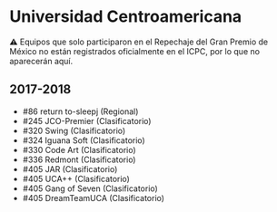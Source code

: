 # Universidad Centroamericana

:warning: Equipos que solo participaron en el Repechaje del Gran Premio de México no están registrados oficialmente en el ICPC, por lo que no aparecerán aquí.

## 2017-2018

- #86 return to-sleepj (Regional)
- #245 JCO-Premier (Clasificatorio)
- #320 Swing (Clasificatorio)
- #324 Iguana Soft (Clasificatorio)
- #330 Code Art (Clasificatorio)
- #336 Redmont (Clasificatorio)
- #405 JAR (Clasificatorio)
- #405 UCA++ (Clasificatorio)
- #405 Gang of Seven (Clasificatorio)
- #405 DreamTeamUCA (Clasificatorio)


